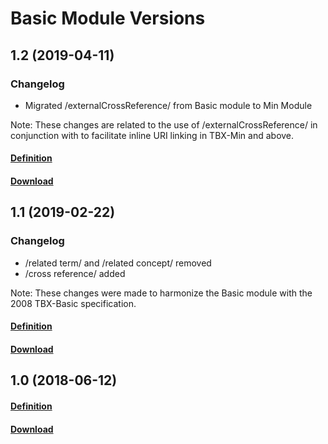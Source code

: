 # Basic Module Versions

## 1.2 (2019-04-11)

### Changelog
- Migrated /externalCrossReference/ from Basic module to Min Module

Note: These changes are related to the use of /externalCrossReference/ in conjunction
with <hi> to facilitate inline URI linking in TBX-Min and above.

#### [Definition](https://ltac-global.github.io/TBX_basic_module/TBX_basic_module_1.2/Basic%20Module%20Definition.pdf)
#### [Download](https://ltac-global.github.io/TBX_basic_module/TBX_basic_module_1.2.zip)


## 1.1 (2019-02-22)

### Changelog
- /related term/ and /related concept/ removed
- /cross reference/ added

Note: These changes were made to harmonize the Basic module with the 2008 TBX-Basic specification.

#### [Definition](https://ltac-global.github.io/TBX_basic_module/TBX_basic_module_1.1/Basic%20Module%20Definition.pdf)
#### [Download](https://ltac-global.github.io/TBX_basic_module/TBX_basic_module_1.1.zip)


## 1.0 (2018-06-12)
#### [Definition](https://ltac-global.github.io/TBX_basic_module/TBX_basic_module_1.0/Basic%20Module%20Definition.pdf)
#### [Download](https://ltac-global.github.io/TBX_basic_module/TBX_basic_module_1.0.zip)
